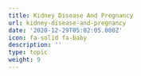 ```yaml
---
title: Kidney Disease And Pregnancy
url: kidney-disease-and-pregnancy
date: '2020-12-29T05:02:05.000Z'
icon: fa-solid fa-baby
description: ''
type: topic
weight: 9
---
```


